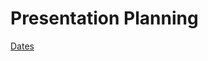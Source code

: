 # Presentation Planning

[Dates](Presentation%20Planning%20c8e8f25ebedf4a9991bd144c1cb08a16/Dates%2069c0aa96df804e72a4471cb5d41653b6.md)